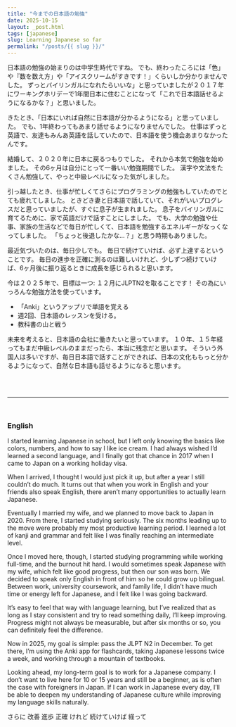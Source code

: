 ```yaml
---
title: "今までの日本語の勉強"
date: 2025-10-15
layout: _post.html
tags: [japanese]
slug: Learning Japanese so far
permalink: "/posts/{{ slug }}/"
---
```



日本語の勉強の始まりのは中学生時代ですね。
でも、終わったころには「色」や『数を数え方」や「アイスクリームがすきです！」くらいしか分かりませんでした。
ずっとバイリンガルになれたらいいな」と思っていましたが２０１７年にワーキングホリデーで1年間日本に住むことになって「これで日本語話せるようになるかな？」と思いました。

きたとき、「日本にいれば自然に日本語が分かるようになる」と思っていました。
でも、1年終わってもあまり話せるようになりませんでした。
仕事はずっと英語で、友達もみんあ英語を話していたので、日本語を使う機会あまりなかったんです。

結婚して、２０２０年に日本に戻るつもりでした。
それから本気で勉強を始めました。
その6ヶ月は自分にとって一番いい勉強期間でした。
漢字や文法をたくさん勉強して、やっと中級レベルになった気がしました。

引っ越したとき、仕事が忙しくてさらにプログラミングの勉強もしていたのでとても疲れてしました。
ときどき妻と日本語で話していて、それがいいプログレスだと思っていましたが、すぐに息子が生まれました。
息子をバイリンガルに育てるために、家で英語だけで話すことにしました。
でも、大学の勉強や仕事、家族の生活などで毎日が忙しくて、日本語を勉強するエネルギーがなっくなってしました。
「ちょっと後退したかな...？」と思う時期もありました。

最近気づいたのは、毎日少しでも。
毎日で続けていけば、必ず上達するということです。
毎日の進歩を正確に測るのは難しいけれど、少しずつ続けていけば、6ヶ月後に振り返るときに成長を感じられると思います。

今は２０２５年で、目標は一つ: １２月にJLPTN2を取ることです！
その為にいっろんな勉強方法を使っています。
- 「Anki」というアップリで単語を覚える
- 週2回、日本語のレッスンを受ける。
- 教科書の山と戦う

未来を考えると、日本語の会社に働きたいと思っています。
１０年、１５年経ってもまだ中級レベルのままだったら、本当に残念だと思います。
そういう外国人は多いですが、毎日日本語で話すことができれば、日本の文化ももっと分かるようになって、自然な日本語も話せるようになると思います。

<br>
<br>

---

<br>

### English

I started learning Japanese in school, but I left only knowing the basics like colors, numbers, and how to say I like ice cream. I had always wished I’d learned a second language, and I finally got that chance in 2017 when I came to Japan on a working holiday visa.

When I arrived, I thought I would just pick it up, but after a year I still couldn’t do much. It turns out that when you work in English and your friends also speak English, there aren’t many opportunities to actually learn Japanese.

Eventually I married my wife, and we planned to move back to Japan in 2020. From there, I started studying seriously. The six months leading up to the move were probably my most productive learning period. I learned a lot of kanji and grammar and felt like I was finally reaching an intermediate level.

Once I moved here, though, I started studying programming while working full-time, and the burnout hit hard. I would sometimes speak Japanese with my wife, which felt like good progress, but then our son was born. We decided to speak only English in front of him so he could grow up bilingual. Between work, university coursework, and family life, I didn’t have much time or energy left for Japanese, and I felt like I was going backward.

It’s easy to feel that way with language learning, but I’ve realized that as long as I stay consistent and try to read something daily, I’ll keep improving. Progress might not always be measurable, but after six months or so, you can definitely feel the difference.

Now in 2025, my goal is simple: pass the JLPT N2 in December. To get there, I’m using the Anki app for flashcards, taking Japanese lessons twice a week, and working through a mountain of textbooks.

Looking ahead, my long-term goal is to work for a Japanese company. I don’t want to live here for 10 or 15 years and still be a beginner, as is often the case with foreigners in Japan. If I can work in Japanese every day, I’ll be able to deepen my understanding of Japanese culture while improving my language skills naturally.


さらに
改善
進歩
正確
けれど
続けていけば
経って
